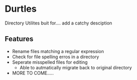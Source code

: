 # Durtles

Directory Utilites buit for.... add a catchy desciption

## Features

- Rename files matching a regular expression
- Check for file spelling erros in a directory
- Seperate misspelled files for editing
  - Able to autmatically migrate back to original directory
- MORE TO COME.....
